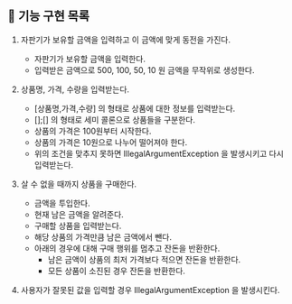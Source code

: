 ## 🚀 기능 구현 목록

1. 자판기가 보유할 금액을 입력하고 이 금액에 맞게 동전을 가진다.
    - 자판기가 보유할 금액을 입력한다.
    - 입력받은 금액으로 500, 100, 50, 10 원 금액을 무작위로 생성한다.

2. 상품명, 가격, 수량을 입력받는다.
    - [상품명,가격,수량] 의 형태로 상품에 대한 정보를 입력받는다.
    - [];[] 의 형태로 세미 콜론으로 상품들을 구분한다.
    - 상품의 가격은 100원부터 시작한다.
    - 상품의 가격은 10원으로 나누어 떨어져야 한다.
    - 위의 조건을 맞추지 못하면 IllegalArgumentException 을 발생시키고 다시 입력받는다.

3. 살 수 없을 때까지 상품을 구매한다.
    - 금액을 투입한다.
    - 현재 남은 금액을 알려준다.
    - 구매할 상품을 입력받는다.
    - 해당 상품의 가격만큼 남은 금액에서 뺀다.
    - 아래의 경우에 대해 구매 행위를 멈추고 잔돈을 반환한다.
        * 남은 금액이 상품의 최저 가격보다 적으면 잔돈을 반환한다.
        * 모든 상품이 소진된 경우 잔돈을 반환한다.

4. 사용자가 잘못된 값을 입력할 경우 IllegalArgumentException 을 발생시킨다.
